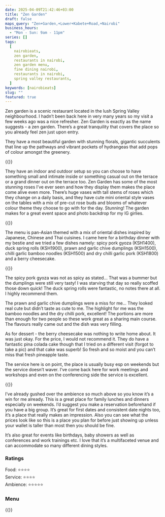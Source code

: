 ```yaml
---
date: 2025-04-09T21:42:46+03:00
title: "Zen Garden"
draft: false
maps_query: "Zen+Garden,+Lower+Kabete+Road,+Nairobi"
business_hours:
  - "Mon - Sun: 9am - 11pm"
series: []
tags:
  [
    nairobieats,
    zen garden,
    restaurants in nairobi,
    zen garden menu,
    fine dining nairobi,
    restaurants in nairobi,
    spring valley restaurants,
  ]
keywords: [nairobieats]
slug: ""
featured: true
---
```


Zen garden is a scenic restaurant located in the lush Spring Valley neighbourhood. I hadn’t been back here in very many years so my visit a few weeks ago was a nice refresher. Zen Garden is exactly as the name suggests - a zen garden. There’s a great tranquility that covers the place so you already feel zen just upon entry.

They have a most beautiful garden with stunning florals, gigantic succulents that line up the pathways and vibrant pockets of hydrangeas that add pops of colour amongst the greenery.

{{<image-gallery key="zen-garden" titles="zen-garden-07 zen-garden-06 zen-garden-02 zen-garden-04">}}

They have an indoor and outdoor setup so you can choose to have something small and intimate inside or something casual out on the terrace or a grand dinner out on the terrace too. Zen Garden has some of the most stunning roses I’ve ever seen and how they display them makes the place come alive even more. There’s huge vases with tall stems of roses which they change on a daily basis, and they have cute mini oriental style vases on the tables with a mix of pre-cut rose buds and blooms of whatever colour theme they choose to go with for the day. Stunning! The garden makes for a great event space and photo backdrop for my IG girlies.

{{<image-gallery key="zen-garden" titles="zen-garden-01 zen-garden-10 zen-garden-09 zen-garden-13">}}

The menu is pan-Asian themed with a mix of oriental dishes inspired by Japanese, Chinese and Thai cuisines. I came here for a birthday dinner with my bestie and we tried a few dishes namely: spicy pork gyoza (KSH1400), duck spring rolls (KSH1900), prawn and garlic chive dumplings (KSH1500), chilli garlic bamboo noodles (KSH1500) and dry chilli garlic pork (KSH1800) and a berry cheesecake.

{{<image-gallery key="zen-garden" titles="zen-garden-08 zen-garden-14 zen-garden-15 zen-garden-16">}}

The spicy pork gyoza was not as spicy as stated… That was a bummer but the dumplings were still very tasty! I was starving that day so really scoffed those down quick! The duck spring rolls were fantastic, no notes there at all. I highly recommend them.

The prawn and garlic chive dumplings were a miss for me… They looked real cute but didn’t taste as cute to me. The highlight for me was the bamboo noodles and the dry chilli pork, excellent! The portions are more than enough for two people so these work great as a sharing main course. The flavours really came out and the dish was very filling.

As for dessert - the berry cheesecake was nothing to write home about. It was just okay. For the price, I would not recommend it. They do have a fantastic pina colada cake though that I tried on a different visit (forgot to take a pic) and that cake was superb! So fresh and so moist and you can’t miss that fresh pineapple taste.

The service here is on point, the place is usually busy esp on weekends but the service doesn’t waver. I’ve come back here for work meetings and workshops and even on the conferencing side the service is excellent.

{{<image-gallery key="zen-garden" titles="zen-garden-03 zen-garden-05 zen-garden-11 zen-garden-12">}}

I’ve already gushed over the ambience so much above so you know it’s a win for me already. This is a great place for family lunches and dinners especially on weekends. I’d suggest you make a reservation beforehand if you have a big group. It’s great for first dates and consistent date nights too, it’s a place that really makes an impression. Also you can see what the prices look like so this is a place you plan for before just showing up unless your wallet is taller than most then you should be fine.

It’s also great for events like birthdays, baby showers as well as conferences and work trainings etc. I love that it’s a multifaceted venue and can accommodate so many different dining styles.

### Ratings

Food: ⭐️⭐️⭐️⭐️<br>
Service: ⭐️️⭐️⭐️⭐️<br>
Ambience: ⭐⭐️⭐️⭐️⭐️<br>

### Menu

{{<remote-image-gallery key="zen-garden-menu">}}
